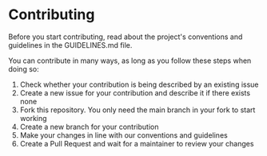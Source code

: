 # Contributing
Before you start contributing, read about the project's conventions and guidelines in the GUIDELINES.md file.

You can contribute in many ways, as long as you follow these steps when doing so:
1. Check whether your contribution is being described by an existing issue
2. Create a new issue for your contribution and describe it if there exists none
3. Fork this repository. You only need the main branch in your fork to start working
4. Create a new branch for your contribution
5. Make your changes in line with our conventions and guidelines
6. Create a Pull Request and wait for a maintainer to review your changes

